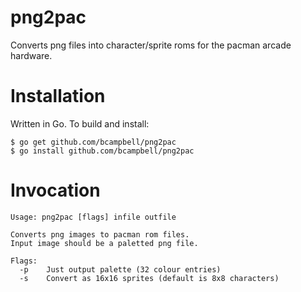 # png2pac

Converts png files into character/sprite roms for the pacman arcade hardware.

# Installation

Written in Go. To build and install:

    $ go get github.com/bcampbell/png2pac
    $ go install github.com/bcampbell/png2pac

# Invocation

```
Usage: png2pac [flags] infile outfile

Converts png images to pacman rom files.
Input image should be a paletted png file.

Flags:
  -p	Just output palette (32 colour entries)
  -s	Convert as 16x16 sprites (default is 8x8 characters)
```
